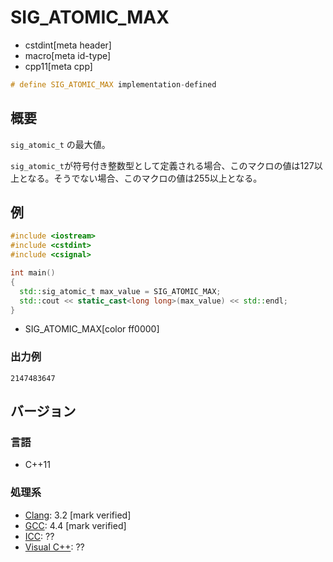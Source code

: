 # SIG_ATOMIC_MAX
* cstdint[meta header]
* macro[meta id-type]
* cpp11[meta cpp]

```cpp
# define SIG_ATOMIC_MAX implementation-defined
```

## 概要
`sig_atomic_t` の最大値。

`sig_atomic_t`が符号付き整数型として定義される場合、このマクロの値は127以上となる。そうでない場合、このマクロの値は255以上となる。


## 例
```cpp example
#include <iostream>
#include <cstdint>
#include <csignal>

int main()
{
  std::sig_atomic_t max_value = SIG_ATOMIC_MAX;
  std::cout << static_cast<long long>(max_value) << std::endl;
}
```
* SIG_ATOMIC_MAX[color ff0000]

### 出力例
```
2147483647
```


## バージョン
### 言語
- C++11

### 処理系
- [Clang](/implementation.md#clang): 3.2 [mark verified]
- [GCC](/implementation.md#gcc): 4.4 [mark verified]
- [ICC](/implementation.md#icc): ??
- [Visual C++](/implementation.md#visual_cpp): ??

